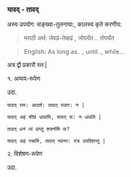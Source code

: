 
### यावद् - तावद्

अस्य उपयोग: सङ्ख्या-तुलनाया:, कालस्य कृते करणीय:

> मराठी अर्थ: जेवढं-तेव्हढं , जोपर्यंत .. तोपर्यंत

> English: As long as.. , until.., while...

अत्र द्वौ प्रकारौ स्त:|

१. अव्यय-रूपेण

उदा.

```
यावत् राम: आदर्श: तावत् रावण: न |

यावत् अहं शीघ्रं धावामि, तावत् स: न धावति |

तावत् धनं त्वं प्राप्तुं शक्नोषि वा?

यावत् अहं पचामि, तावत् भवन्त: तत्र उपविशन्तु |

```


२. विशेषण-रूपेण

उदा.

